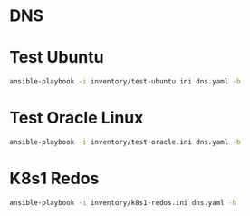 # DNS

# Test Ubuntu
```bash
ansible-playbook -i inventory/test-ubuntu.ini dns.yaml -b
```

# Test Oracle Linux
```bash
ansible-playbook -i inventory/test-oracle.ini dns.yaml -b
```

# K8s1 Redos
```bash
ansible-playbook -i inventory/k8s1-redos.ini dns.yaml -b
```